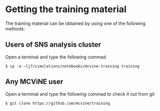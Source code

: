 # Getting the training material

The training material can be obtained by using one of the following methods:

## Users of SNS analysis cluster

Open a terminal and type the following commad
```
$ cp -a ~lj7/simulations/notebooks/mcvine-training training
```

## Any MCViNE user

Open a terminal and type the following commad
to check it out from git

```
$ git clone https://github.com/mcvine/training
```

